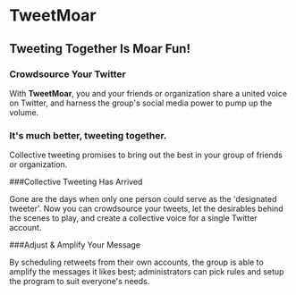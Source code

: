 TweetMoar
=========

## Tweeting Together Is Moar Fun!

### Crowdsource Your Twitter

With __TweetMoar__, you and your friends or organization share a united voice on Twitter, and harness the group's social media power to pump up the volume.

### It's much better, tweeting together. 

Collective tweeting promises to bring out the best in your group of friends or organization. 

###Collective Tweeting Has Arrived

Gone are the days when only one person could serve as the 'designated tweeter'. Now you can crowdsource your tweets, let the desirables behind the scenes to play, and create a collective voice for a single Twitter account.

###Adjust & Amplify Your Message

By scheduling retweets from their own accounts, the group is able to amplify the messages it likes best; administrators can pick rules and setup the program to suit everyone's needs.

